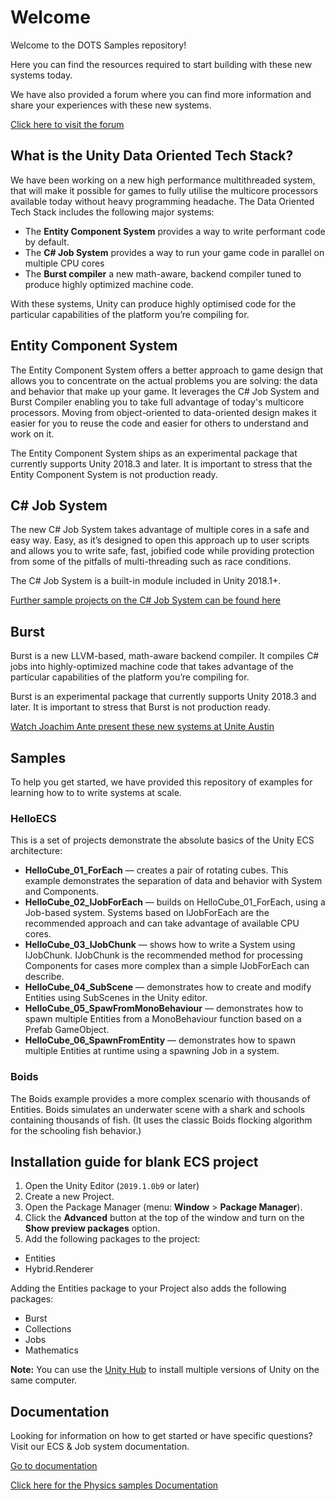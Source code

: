# Welcome
Welcome to the DOTS Samples repository!

Here you can find the resources required to start building with these new systems today.

We have also provided a forum where you can find more information and share your experiences with these new systems.

[Click here to visit the forum](https://unity3d.com/performance-by-default)

## What is the Unity Data Oriented Tech Stack?
We have been working on a new high performance multithreaded system, that will make it possible for games to fully utilise the multicore processors available today without heavy programming headache. The Data Oriented Tech Stack includes the following major systems:

* The **Entity Component System** provides a way to write performant code by default. 
* The **C# Job System** provides a way to run your game code in parallel on multiple CPU cores
* The **Burst compiler** a new math-aware, backend compiler tuned to produce highly optimized machine code.

With these systems, Unity can produce highly optimised code for the particular capabilities of the platform you’re compiling for. 

## Entity Component System
The Entity Component System offers a better approach to game design that allows you to concentrate on the actual problems you are solving: the data and behavior that make up your game. It leverages the C# Job System and Burst Compiler enabling you to take full advantage of today's multicore processors. Moving from object-oriented to data-oriented design makes it easier for you to reuse the code and easier for others to understand and work on it.

The Entity Component System ships as an experimental package that currently supports Unity 2018.3 and later. It is important to stress that the Entity Component System is not production ready.

## C# Job System
The new C# Job System takes advantage of multiple cores in a safe and easy way. Easy, as it’s designed to open this approach up to user scripts and allows you to write safe, fast, jobified code while providing protection from some of the pitfalls of multi-threading such as race conditions.

The C# Job System is a built-in module included in Unity 2018.1+.

[Further sample projects on the C# Job System can be found here](https://github.com/stella3d/job-system-cookbook)

## Burst
Burst is a new LLVM-based, math-aware backend compiler. It compiles C# jobs into highly-optimized machine code that takes advantage of the particular capabilities of the platform you’re compiling for.

Burst is an experimental package that currently supports Unity 2018.3 and later. It is important to stress that Burst is not production ready.

[Watch Joachim Ante present these new systems at Unite Austin](https://youtu.be/tGmnZdY5Y-E)

## Samples
To help you get started, we have provided this repository of examples for learning how to to write systems at scale. 

### HelloECS
This is a set of projects demonstrate the absolute basics of the Unity ECS architecture:

* **HelloCube_01_ForEach** — creates a pair of rotating cubes. This example demonstrates the separation of data and behavior with System and Components.
* **HelloCube_02_IJobForEach** — builds on HelloCube_01_ForEach, using a Job-based system. Systems based on IJobForEach are the recommended approach and can take advantage of available CPU cores.
* **HelloCube_03_IJobChunk** — shows how to write a System using IJobChunk. IJobChunk is the recommended method for processing Components for cases more complex than a simple IJobForEach can describe.  
* **HelloCube_04_SubScene** — demonstrates how to create and modify Entities using SubScenes in the Unity editor.
* **HelloCube_05_SpawFromMonoBehaviour** — demonstrates how to spawn multiple Entities from a MonoBehaviour function based on a Prefab GameObject.
* **HelloCube_06_SpawnFromEntity** — demonstrates how to spawn multiple Entities at runtime using a spawning Job in a system.

### Boids

The Boids example provides a more complex scenario with thousands of Entities. Boids simulates an underwater scene with a shark and schools containing thousands of fish. (It uses the classic Boids flocking algorithm for the schooling fish behavior.)

## Installation guide for blank ECS project

1. Open the Unity Editor (`2019.1.0b9` or later)
2. Create a new Project.
3. Open the Package Manager (menu: **Window** > **Package Manager**).
4. Click the **Advanced** button at the top of the window and turn on the **Show preview packages** option.
5. Add the following packages to the project:

  * Entities
  * Hybrid.Renderer

  Adding the Entities package to your Project also adds the following packages:
  
  * Burst
  * Collections
  * Jobs
  * Mathematics 

**Note:** You can use the [Unity Hub](https://unity3d.com/get-unity/download) to install multiple versions of Unity on the same computer.

## Documentation
Looking for information on how to get started or have specific questions? Visit our ECS & Job system documentation.

[Go to documentation](Documentation~/index.md)

[Click here for the Physics samples Documentation](UnityPhysicsExamples/Documentation/samples.md)
